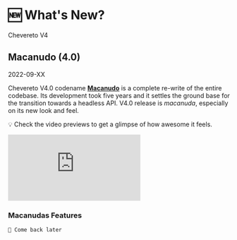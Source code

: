 # 🆕 What's New?

Chevereto V4

## Macanudo (4.0)

2022-09-XX

Chevereto V4.0 codename [**Macanudo**](https://www.collinsdictionary.com/dictionary/spanish-english/macanudo) is a complete re-write of the entire codebase. Its development took five years and it settles the ground base for the transition towards a headless API. V4.0 release is *macanuda*, especially on its new look and feel.

💡 Check the video previews to get a glimpse of how awesome it feels.

<div class="embed-responsive embed-responsive-16by9">
  <iframe class="embed-responsive-item m-0" src="https://www.youtube.com/embed/C-AZVuMEFMg" frameborder="0" allow="accelerometer; autoplay; clipboard-write; encrypted-media; gyroscope; picture-in-picture" allowfullscreen></iframe>
</div>

### Macanudas Features

`👀 Come back later`
